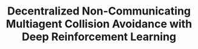 ---
title: "Decentralized Non-Communicating Multiagent Collision Avoidance with Deep Reinforcement Learning"
authors: "Yu Fan Chen, Miao Liu, Michael Everett, Jonathan P. How"
venue: "IEEE International Conference on Robotics and Automation (ICRA)"
year: "2017"
status: "published"
arxiv: "https://arxiv.org/pdf/1609.07845.pdf"
official_link: ""
doi: ""
volume: "N/A"
number: "N/A"
pages: ""
publisher: ""
month: "05"
address: "Singapore"
type: "conference"
school: "N/A"
awards: "Finalist: Best Multi-Robot Systems Paper"
notes: ""
include_on_website: true
image: "cadrl_original.gif"
links_to_code: "N/A"
links_to_video: "https://youtu.be/BryJ9jeBkbU"
collection: publications
permalink: /publication/2017-05-Chen17_decentralized_ICRA.html
---
